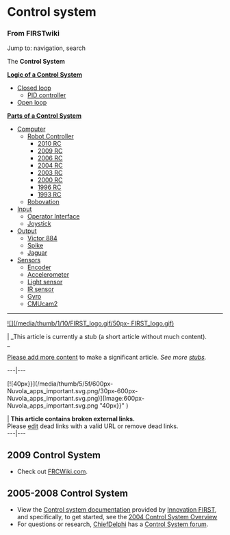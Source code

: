 

# Control system

### From FIRSTwiki

Jump to: navigation, search

The **Control System**

**[Logic of a Control System](Logic_of_a_control_system "Logic of a control system" )**

  * [Closed loop](Closed_loop "Closed loop" )
    * [PID controller](PID_controller "PID controller" )
  * [Open loop](Open_loop "Open loop" )

**[Parts of a Control System](Parts_of_a_control_system "Parts of a control system" )**

  * [Computer](Computer "Computer" )
    * [Robot Controller](Robot_Controller "Robot Controller" )
      * [2010 RC](Robot_Controller_%282010%29 "Robot Controller \(2010\)" )
      * [2009 RC](Robot_Controller_%282009%29 "Robot Controller \(2009\)" )
      * [2006 RC](Robot_Controller_%282006%29 "Robot Controller \(2006\)" )
      * [2004 RC](Robot_Controller_%282004%29 "Robot Controller \(2004\)" )
      * [2003 RC](Robot_Controller_%282003%29 "Robot Controller \(2003\)" )
      * [2000 RC](Robot_Controller_%282000%29 "Robot Controller \(2000\)" )
      * [1996 RC](/index.php?title=Robot_Controller_%281996%29&action=edit "Robot Controller \(1996\)" )
      * [1993 RC](/index.php?title=Robot_Controller_%281993%29&action=edit "Robot Controller \(1993\)" )
    * [Robovation](Robovation "Robovation" )
  * [Input](Input "Input" )
    * [Operator Interface](Operator_Interface "Operator Interface" )
    * [Joystick](Joystick "Joystick" )
  * [Output](Output "Output" )
    * [Victor 884](Victor_884 "Victor 884" )
    * [Spike](Spike "Spike" )
    * [Jaguar](Jaguar "Jaguar" )
  * [Sensors](Sensor "Sensor" )
    * [Encoder](Encoder "Encoder" )
    * [Accelerometer](Accelerometer "Accelerometer" )
    * [Light sensor](/index.php?title=Light_sensor&action=edit "Light sensor" )
    * [IR sensor](IR_sensor "IR sensor" )
    * [Gyro](Gyro "Gyro" )
    * [CMUcam2](CMUcam2 "CMUcam2" )  
---  
  
[![](/media/thumb/1/10/FIRST_logo.gif/50px-
FIRST_logo.gif)](Image:FIRST_logo.gif "" )

|  _This article is currently a stub (a short article without much content).  
_

[Please add more
content](http://www.firstwiki.net/index.php?title=Control_system&action=edit
"http://www.firstwiki.net/index.php?title=Control_system&action=edit" ) to
make a significant article. _See more [stubs](Special:Shortpages
"Special:Shortpages" )._  
  
---|---  
  
[![40px}}](/media/thumb/5/5f/600px-Nuvola_apps_important.svg.png/30px-600px-
Nuvola_apps_important.svg.png)](Image:600px-
Nuvola_apps_important.svg.png "40px}}" )

|  **This article contains broken external links.**  
Please
[edit](http://www.firstwiki.net/index.php?title=Control_system&action=edit
"http://www.firstwiki.net/index.php?title=Control_system&action=edit" ) dead
links with a valid URL or remove dead links.  
---|---  
  

##  2009 Control System

  * Check out [FRCWiki.com](http://frcwiki.com "http://frcwiki.com" ). 


##  2005-2008 Control System

  * View the [Control system documentation](http://innovationfirst.com/FIRSTRobotics/documentation.htm "http://innovationfirst.com/FIRSTRobotics/documentation.htm" ) provided by [Innovation FIRST](Innovation_FIRST "Innovation FIRST" ), and specifically, to get started, see the [2004 Control System Overview](http://innovationfirst.com/FIRSTRobotics/pdfs/Control_System_Overview_2004-01-07.pdf "http://innovationfirst.com/FIRSTRobotics/pdfs/Control_System_Overview_2004-01-07.pdf" )
  * For questions or research, [ChiefDelphi](ChiefDelphi "ChiefDelphi" ) has a [Control System forum](http://www.chiefdelphi.com/forums/forumdisplay.php?f=120 "http://www.chiefdelphi.com/forums/forumdisplay.php?f=120" ). 

